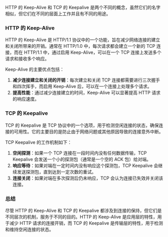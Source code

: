 HTTP 的 Keep-Alive 和 TCP 的 Keepalive 是两个不同的概念，虽然它们的名字相似，但它们在不同的层面上工作并且有不同的用途。

### HTTP 的 Keep-Alive
HTTP 的 Keep-Alive 是 HTTP/1.1 协议中的一个功能，旨在减少网络连接的建立和关闭所带来的开销。通常在 HTTP/1.0 中，每次请求都会建立一个新的 TCP 连接，而在 HTTP/1.1 中，通过启用 Keep-Alive，可以在一个 TCP 连接上发送多个请求和接收多个响应。

Keep-Alive 的主要优点包括：
1. **减少连接建立和关闭的开销**：每次建立和关闭 TCP 连接都需要进行三次握手和四次挥手，而启用 Keep-Alive 后，可以在一个连接上处理多个请求。
2. **提高性能**：通过减少连接建立的时间，Keep-Alive 可以显著提高 HTTP 请求的响应速度。

### TCP 的 Keepalive
TCP 的 Keepalive 是 TCP 协议中的一个选项，用于检测空闲连接的状态，确保连接的可用性。它的主要目的是防止由于网络问题或其他原因导致的连接意外中断。

TCP Keepalive 的工作机制如下：
1. **空闲探测**：如果一个 TCP 连接在一段时间内没有任何数据传输，TCP Keepalive 会发送一个小的探测包（通常是一个空的 ACK 包）给对端。
2. **响应等待**：如果对端在一定时间内没有响应这个探测包，TCP Keepalive 会继续发送探测包，直到达到一定次数的重试。
3. **连接关闭**：如果对端在多次探测后仍未响应，TCP 会认为连接已失效并关闭该连接。

### 总结
尽管 HTTP 的 Keep-Alive 和 TCP 的 Keepalive 都涉及到连接的保持，但它们是不同层次的机制，服务于不同的目的。HTTP 的 Keep-Alive 是应用层的特性，用于减少 HTTP 请求的连接开销，而 TCP 的 Keepalive 是传输层的特性，用于检测和维持空闲连接的状态。